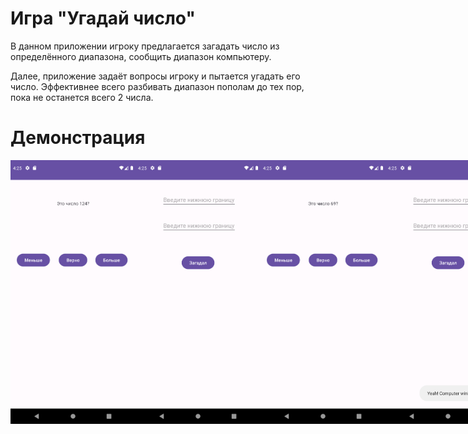 # Игра "Угадай число"

В данном приложении игроку предлагается загадать число из определённого диапазона, сообщить диапазон компьютеру.

Далее, приложение задаёт вопросы игроку и пытается угадать его число. Эффективнее всего разбивать диапазон пополам до тех пор, пока не останется всего 2 числа.

# Демонстрация

<div style="display: flex;">
  <img src='assets/demo1.png' width='200'>
  <img src='assets/demo2.png' width='200'>
  <img src='assets/demo3.png' width='200'>
  <img src='assets/demo4.png' width='200'>
</div>
